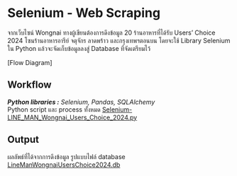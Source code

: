 # Selenium - Web Scraping

จากเว็บไซน์ Wongnai ทางผู้เขียนต้องการดึงข้อมูล 20 ร้านอาหารที่ได้รับ Users’ Choice 2024 โซนร้านอาหารอารีย์ จตุจักร ลาดพร้าว และกรุงเทพฯตอนบน โดยจะใช้ Library Selenium ใน Python แล้วจะจัดเก็บข้อมูลลงสู่ Database ที่จัดเตรียมไว้

[Flow Diagram]

## Workflow
_**Python libraries :**_ _Selenium, Pandas, SQLAlchemy_\
Python script และ process ทั้งหมด [Selenium-LINE_MAN_Wongnai_Users_Choice_2024.py](https://github.com/suben-mk/Selenium-Web-Scraping/blob/main/Selenium-LINE_MAN_Wongnai_Users_Choice_2024.py)

## Output
ผลลัพธ์ที่ได้จากการดึงข้อมูล รูปแบบไฟล์ database [LineManWongnaiUsersChoice2024.db](https://github.com/suben-mk/Selenium-Web-Scraping/blob/main/LineManWongnaiUsersChoice2024.db)
